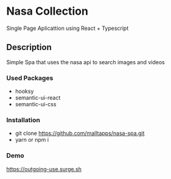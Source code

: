 # Nasa Collection

Single Page Aplicattion using React + Typescript

## Description

Simple Spa that uses the nasa api to search images and videos


### Used Packages

* hooksy
* semantic-ui-react
* semantic-ui-css

### Installation

* git clone https://github.com/malltapps/nasa-spa.git
* yarn or npm i

### Demo

https://outgoing-use.surge.sh



